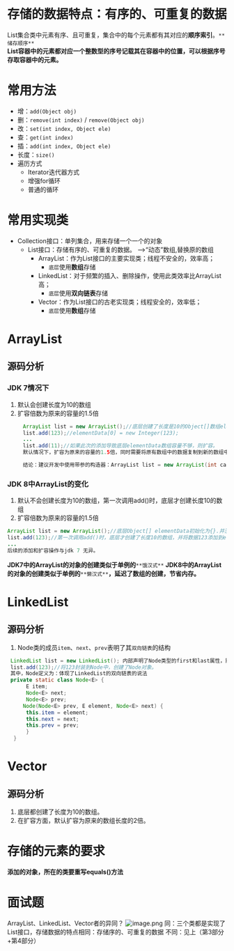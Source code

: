 # 存储的数据特点：有序的、可重复的数据
List集合类中元素有序、且可重复，集合中的每个元素都有其对应的**顺序索引**。`**储存顺序**`  
**List容器中的元素都对应一个整数型的序号记载其在容器中的位置，可以根据序号存取容器中的元素。**  
# 常用方法

- 增：`add(Object obj)`
- 删：`remove(int index)` / `remove(Object obj)`
- 改：`set(int index, Object ele)`
- 查：`get(int index)`
- 插：`add(int index, Object ele)`
- 长度：`size()`
- 遍历方式
   - Iterator迭代器方式
   - 增强for循环
   - 普通的循环
# 常用实现类

- Collection接口：单列集合，用来存储一个一个的对象
   - List接口：存储有序的、可重复的数据。  -->“动态”数组,替换原的数组
      - ArrayList：作为List接口的主要实现类；线程不安全的，效率高；
         - `底层`使用**数组**存储
      - LinkedList：对于频繁的插入、删除操作，使用此类效率比ArrayList高；
         - `底层`使用**双向链表**存储
      - Vector：作为List接口的古老实现类；线程安全的，效率低；
         - `底层`使用**数组**存储
# ArrayList
## 源码分析
### JDK 7情况下

1. 默认会创建长度为10的数组
2. 扩容倍数为原来的容量的1.5倍
```java
     ArrayList list = new ArrayList();//底层创建了长度是10的Object[]数组elementData
     list.add(123);//elementData[0] = new Integer(123);
     ...
     list.add(11);//如果此次的添加导致底层elementData数组容量不够，则扩容。
     默认情况下，扩容为原来的容量的1.5倍，同时需要将原有数组中的数据复制到新的数组中。

     结论：建议开发中使用带参的构造器：ArrayList list = new ArrayList(int capacity)
```
###  JDK 8中ArrayList的变化

1. 默认不会创建长度为10的数组，第一次调用add()时，底层才创建长度10的数组
2. 扩容倍数为原来的容量的1.5倍
```java
ArrayList list = new ArrayList();//底层Object[] elementData初始化为{}.并没创建长度为10的数组
list.add(123);//第一次调用add()时，底层才创建了长度10的数组，并将数据123添加到elementData[0]
...
后续的添加和扩容操作与jdk 7 无异。
```
**JDK7中的ArrayList的对象的创建类似于单例的**`**饿汉式**`
**JDK8中的ArrayList的对象的创建类似于单例的**`**懒汉式**`**，延迟了数组的创建，节省内存。**

# LinkedList
## 源码分析

1. Node类的成员`item`、`next`、`prev`表明了其`双向链表`的结构
```java
 LinkedList list = new LinkedList(); 内部声明了Node类型的first和last属性，默认值为null
 list.add(123);//将123封装到Node中，创建了Node对象。
 其中，Node定义为：体现了LinkedList的双向链表的说法
 private static class Node<E> {
      E item;
      Node<E> next;
      Node<E> prev;      
     Node(Node<E> prev, E element, Node<E> next) {
      this.item = element;
      this.next = next;
      this.prev = prev;
      }
  }
```
# Vector
## 源码分析

1. 底层都创建了长度为10的数组。
2. 在扩容方面，默认扩容为原来的数组长度的2倍。
# 存储的元素的要求
**添加的对象，所在的类要重写equals()方法**
# 面试题
ArrayList、LinkedList、Vector者的异同？
![image.png](https://cdn.nlark.com/yuque/0/2023/png/28932072/1694874701728-7bc48396-1cd7-4b64-93bd-8d8e121a30f6.png#averageHue=%23d0d079&clientId=u03b8abc1-283c-4&from=paste&height=395&id=u1b1101f6&originHeight=395&originWidth=861&originalType=binary&ratio=1&rotation=0&showTitle=false&size=189927&status=done&style=none&taskId=ue424c86a-b5ea-4037-a01c-4f5e608419e&title=&width=861)
同：三个类都是实现了List接口，存储数据的特点相同：存储序的、可重复的数据
不同：见上（第3部分+第4部分）






